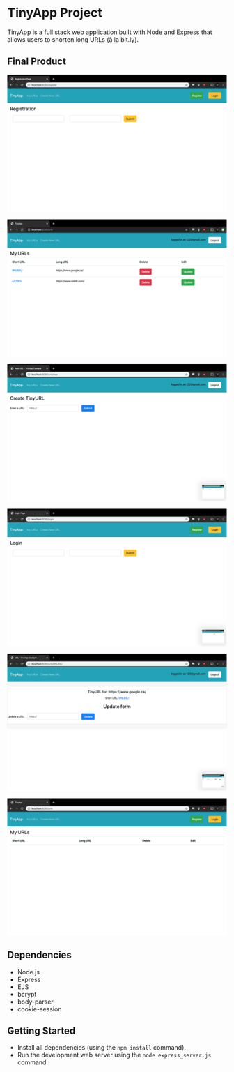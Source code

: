 # TinyApp Project

TinyApp is a full stack web application built with Node and Express that allows users to shorten long URLs (à la bit.ly).

## Final Product

!["Registration page"](https://github.com/flave19/TinyApp/blob/master/docs/Registration.png)

!["urls screen after login and URL creation"](https://github.com/flave19/TinyApp/blob/master/docs/URLs-logged-in.png)

!["Create new URL page"](https://github.com/flave19/TinyApp/blob/master/docs/Urls%20New.png)

!["Login Page"](https://github.com/flave19/TinyApp/blob/master/docs/login.png)

!["URL Update page"](https://github.com/flave19/TinyApp/blob/master/docs/update-URL.png)

!["Launch page before login"](https://github.com/flave19/TinyApp/blob/master/docs/urls-main-launch-page.png)

## Dependencies

- Node.js
- Express
- EJS
- bcrypt
- body-parser
- cookie-session

## Getting Started

- Install all dependencies (using the `npm install` command).
- Run the development web server using the `node express_server.js` command.